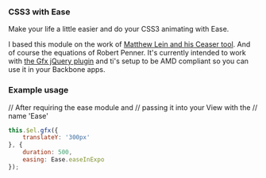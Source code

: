 ### CSS3 with Ease

Make your life a little easier and do your CSS3 animating with Ease.

I based this module on the work of [Matthew Lein and his Ceaser tool](http://matthewlein.com/ceaser/).
And of course the equations of Robert Penner. It's currently intended to work with [the Gfx jQuery plugin](http://maccman.github.com/gfx/)
and ti's setup to be AMD compliant so you can use it in your Backbone apps.

### Example usage

// After requiring the ease module and
// passing it into your View with the
// name 'Ease'

``` js
this.$el.gfx({
    translateY: '300px'
}, {
    duration: 500,
    easing: Ease.easeInExpo 
});
```